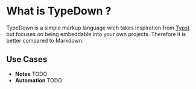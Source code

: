 # What is TypeDown ?

TypeDown is a simple markup language wich takes inspiration from [Typst](https://typst.app/)
but focuses on being embeddable into your own projects.
Therefore it is better compared to Markdown.

## Use Cases

- **Notes**
    TODO
- **Automation**
    TODO

